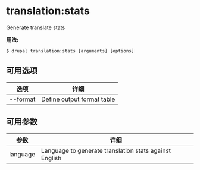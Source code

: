 # translation:stats
Generate translate stats

**用法:**
```
$ drupal translation:stats [arguments] [options]
```

## 可用选项
选项 | 详细
-------|-------------
--format | Define output format table|markdown

## 可用参数
参数 | 详细
---------|-------------
language | Language to generate translation stats against English

